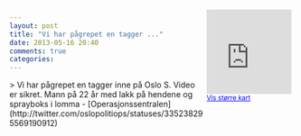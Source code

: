 ```yaml
---
layout: post
title: "Vi har pågrepet en tagger ..."
date: 2013-05-16 20:40
comments: true
categories: 
---
```

<div style="float:right; margin:5px; position:relative;top:-130px;"><iframe width="150" height="150" frameborder="0" scrolling="no" marginheight="0" marginwidth="0" src="http://maps.google.com/maps?q=Oslo%0A,+Oslo&hl=no&t=m&z=14&output=embed&iwloc=&"></iframe><br/><small><a href="http://maps.google.com/maps?q=Oslo%0A,+Oslo&hl=no&t=m&z=14&source=embed&iwloc=A" style="color:#0000FF;text-align:left" target="_new">Vis st&oslash;rre kart</a></small></div>
> Vi har pågrepet en tagger inne på Oslo S. Video er sikret. Mann på 22 år med lakk på hendene og sprayboks i lomma
- [Operasjonssentralen](http://twitter.com/oslopolitiops/statuses/335238295569190912)
